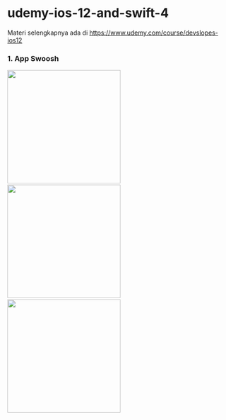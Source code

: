 # udemy-ios-12-and-swift-4
Materi selengkapnya ada di https://www.udemy.com/course/devslopes-ios12

### 1. App Swoosh
<img src="https://github.com/omrobbie/udemy-ios-12-and-swift-4/blob/master/app-swoosh/screenshot/preview1.png" width=256/>&nbsp;
<img src="https://github.com/omrobbie/udemy-ios-12-and-swift-4/blob/master/app-swoosh/screenshot/preview2.png" width=256/>&nbsp;
<img src="https://github.com/omrobbie/udemy-ios-12-and-swift-4/blob/master/app-swoosh/screenshot/preview3.png" width=256/>&nbsp;
